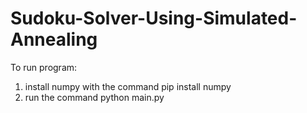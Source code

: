 # Sudoku-Solver-Using-Simulated-Annealing

To run program:
1. install numpy with the command pip install numpy
2. run the command python main.py
